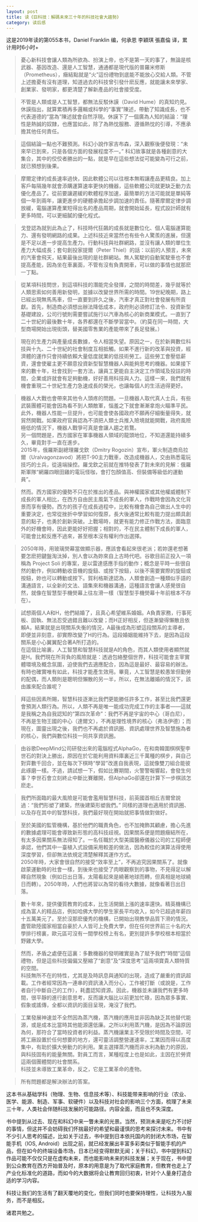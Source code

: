 ```yaml
---
layout: post
title: 读《巨科技：解碼未來三十年的科技社會大趨勢》
category: 读后感
---
```

这是2019年读的第055本书，Daniel Franklin 编，何承恩 李穎琪 張嘉倫 译，累计用时6小时+

>憂心新科技會讓人類為所欲為、扮演上帝，也不是第一天的事了，無論是核武器、基因改造、還是人工智慧，通通都是現代版的普羅米修斯（Prometheus），癥結點就是“火”這份禮物到底能不能放心交給人類。不管上述擔憂有沒有道理，知道過去的科技曾引發什麽反應，就能讓未來學家、創業家、發明家，都更清楚了解新產品的社會接受度。

>不管是人類或是人工智慧，都無法反駁休謨（David Hume）的真知灼見。休謨指出，就算累積再多邏輯或科學的“事實”陳述，帶動了知識成長，也不代表道德的“當為”陳述就會自然浮現。休謨下了一個廣為人知的結論：“理性是熱誠的奴隸，也應當如此，除了為熱忱服務、遵循熱忱的引導，不應承擔其他任何責任。

>這個結論一點也不難預測。科幻小說作家吉布森，深入觀察後便發現：“未來早已到來，只是各個方面的發展程度不一。” 科幻故事就是各種創意的大集合，其中的佼佼者勝出的一點，就是早在這些想法從可能變為可行之前，就已預想到後果。

>摩爾定律的成長速率過快，因此軟體公司以往根本無暇讓產品更精良。加上客戶每隔幾年就會添購運算速率更快的機器，這些軟體公司就更缺乏動力去優化產品了。從前要讓遲緩的軟體程序加速，最簡單的方法可能就是單純等個一年到兩年，讓更進步的硬體承擔起步調加速的責任。隨著摩爾定律步調放緩，電腦運算產業短得出名的產品周期，就會開始延長，程式設計師就有更多時間，可以更細膩的優化程式。

>戈登認為就到此為止了，科技時代狂飆的成長就是數位化、個人電腦運算能力、還有發明網路的成果。上述科技近來當然也有些令人驚羨的進展，但還是不足以進一步提高生產力。行動科技與社群網路，並沒有讓人類的單位生產力大幅成長；套句創投家提爾（Peter Thiel）的話：以前的人預言，未來的汽車會飛天，結果最後出現的是社群網站。無人駕駛的自動駕駛車也不會提高產能，因為坐在車裏面，不管有沒有負責開車，可以做的事情也就那麽一丁點。

>從某項科技問世，到這項科技的潛能完全發揮，之間的時間差，幾乎就等於人類思索如何善用新發明，並據以改變世界所需的時間。19世紀晚期，路上已經出現無馬馬車，但一直要到許久之後，汽車才真正對社會發展有所貢獻。首先，制造商必須想出辦法降低成本，政府則必須修訂法令、投資新型基礎建設，公司行號則需要嘗試施行以汽車為核心的新商業模式。一直到了二十世紀的最後數十年，各界都還在不斷學習當中。（約莫在同一時間，大型商場開始出現街頭，替美國零售業的產能帶來了長足發展。）

>現在的生產力與產量成長數據，令人相當失望。原因之一，在於新興數位科技與十九、二十世紀的社會制度互相抵觸。如果不進行新的改革與投資，經濟體的運作只會持續依賴大量低度就業的低技術勞工。這些勞工會壓低薪資，還會使雇主更不願意投資新型智慧機器人與能夠思考的機器。如果接下來的數十年，社會找到一套方法，讓員工更能自主決定工作領域及投註的時間，企業或許就會有足夠動機，好好善用科技與人力。這樣一來，我們就有機會重現二十世紀生產力急速成長的榮光，也讓每個人的生活過得更好。

>機器人大戰也會帶來其他令人頭疼的問題。一旦機器人取代真人士兵，有些武裝團體可能會因為看不到人類敵軍，惱羞之下就會漸漸拿炮火瞄準平民。此外，機器人性能一旦提升，也可能會使各國政府不願再仔細衡量得失，就貿然開戰。如果政府官員認為不須把人類士兵推入險境就能開戰，政府風險極低的情況下，機器人戰爭可真是會讓人趨之若鶩。<br/>
另一個問題是，西方國家在軍事機器人領域的龍頭地位，不知道還能持續多久，畢竟對手一直在進步。<br/>
2015年，俄羅斯副總理羅戈欽（Dmitry Rogozin）宣布，軍火制造商烏拉爾（Uralvagonzavod）將把T-90主力戰車，改造成機器人，交由熟悉電玩技巧的士兵，從遠端操控。羅戈欽之前就在推特發表了對未來的見解：俄羅斯軍隊“網羅四眼田雞的電玩怪咖，會打包顏值高、但裝備等級低的運動員”。

>然而。西方國家的優勢不只在於推出的產品。與神權國家或其他權威體制下成長的軍人相比，在西方自由民主風氣下成長的軍人，作戰時會因為文化背景而享有優勢。西方的孩子在成長過程中，比較有機會為自己做出人生中的重要決定，也常從挫折中學習如何復原，長大後通常比較有能力提出頗具創意的點子，也勇於創新突破。上戰場時，就更有能力修正作戰方法，面臨意外的好機會時，因此更能好好把握；相對的，不在民主體制下成長的軍人，可能會比較反應不過來，甚至根本沒有權利作出選擇。

>2050年時，用玻璃熒幕當做顯示器，應該會看起來很老派；若妳還老想著要怎麽把鍵盤淘汰掉，別人會以為妳來自上古時代吧。谷歌目前正投入一項稱為 Project Soli 的專案，是以雷達感應手指的動作；概念是平時一些很自然的動作，例如轉動收音機的旋鈕、或按下按鈕，以後不需要實際的旋鈕或按鈕，妳也可以轉動或按下。賀利格斯達認為，人類會創造一種類似手語的溝通語言，以全新的文法、語集來和機器溝通，這種語言會讓人感覺很自然，就像在智慧型手機熒幕上往左滑一樣（智慧型手機熒幕十年前根本不存在）。

>試想兩個人A和H，他們結婚了，且真心希望維系婚姻。A負責家務，行事死板、固執、無法忍受過錯且難以改變；而H正好相反，但逐漸變得懶散且依賴A，結果就是出現關系失衡的情況，A最後成為形塑這段關系的主導者，即便並非刻意，卻實際改變了H的行為。這段婚姻能維持下去，是因為這段關系是小心翼翼配合著A所打造的。<br/>
在這個比喻裏，人工智慧和智慧科技就是A的角色，而其人類使用者顯然就是H。我們現在所背負的風險就是：透過包絡整個世界，科技可能會主宰實體環境及概念氛圍，迫使我們去適應配合，因為這是最好、最容易的辦法。有時也確實唯有如此，科技才能產生效用。畢竟，人工智慧是較愚笨但勤勞的配偶，而人類則是聰明但懶散的另一半，所以，在無法離婚的情況下，該由誰來配合誰呢？

>拜這些因素所賜，智慧科技逐漸比我們更能勝任許多工作，甚至比我們還更會預測人類行為。所以，人類不再是唯一能成功完成工作的主事者——這就是我稱之為自我認知的“第四次革命”：我們不再是宇宙的中心（哥白尼），不再是生物王國的中心（達爾文），不再是理性境界的核心（弗洛伊德）；而現在，圖靈出現之後，我們也不再處於資訊圈、資訊處理世界及智慧施為者的核心，我們與數位科技一同共享資訊圈。

>由谷歌DeepMind公司研發出來的電腦程式AlphaGo，在和南韓圍棋棋聖李世石的對決上勝出，原因在於它能利用資料庫裏近三千萬種的棋步，與自己對弈數千回合，並在每次下棋時“學習”改進自我表現，這就像雙刀組合能彼此琢磨一樣。不過，請試想一下，假如比賽期間，火警警報響起，會發生何事？李世石會立刻終止中斷比賽離開，但AlphaGo卻還在計算下一步棋該怎麽走。

>我們所面臨的最大風險是可能會濫用智慧科技，前英國首相丘吉爾曾說過：“我們形塑了建築，然後建築形塑我們。” 同樣的道理也適用於資訊圈、以及存在其中的智慧科技，我們最好現在開始就把事情做對做好。

>至於美國的監管機構，基於他們的職責角色，也不加掩飾其顧慮，擔心先進的數據處理可能會導致新形態的高科技歧視。因果關系便是問題癥結所在，有太多因果關系無法得知了。一名任職於大型美國醫療儀器公司的工程師便承認，他們其中一臺植入式設備采用較差的做法，因為較佳的演算法得使用深度學習，但卻無法依規定清楚解釋其運作方式。<br/>
2050年時，大家會很自然的接受“效率至上”，不再追究因果關系了。就像啟蒙運動時的社會一樣，到後來也接受了肉眼觀察到的事物，不見得足以解釋自然現象（例如日出日落，太陽看起來是繞著地球而轉，但真相是地球繞日而轉）。2050年時，人們也將習以為常的看待大數據，就像看著日出日落。

>數十年來，提供優質教育的成本，比生活開銷上漲的速率還快。精英機構已成為富人的精品店，例如哈佛大學的學生家長平均收入，如今已超過年薪四十五萬美元了。至於沒那麽優秀的機構，已開始出現教學品質下滑的情況。盡管歐陸國家相當自豪於人人皆可上免費大學，但在任何世界前三十名的大學排行榜裏，歐元區可沒有一間學校榜上有名，更別提許多學校根本相當於野雞大學。

>然而，矛盾之處便在這裏：多數機器的發明確實是為了賦予我們“時間”這個禮物，但是這些科技偏偏又壓縮了“創意”及“深度思考”這兩項寶貴人類特質的空間。<br/>
科技無所不在的特性，尤其是及時訊息與通知的出現，造成了嚴重的資訊超載。工作者經常因為一連串的資訊湧入而分心，工作被打斷（或說是，工作者自行中斷自己的工作），耗盡認知資源。因此，機器並未讓我們有更多時間，很平靜的進行創意思考，反而讓大腦比以前更加忙碌，因為眾多事實、假象或謠傳，全都以資訊的面目呈現，淹沒了我們。

>工業發展神速並不全然因為蒸汽機，蒸汽機的應用並非因為缺乏其他替代能源，或是成本比當時其他能源還低廉。之所以利用蒸汽機，是因為不論原因為何，那符合了當時投資者的利益。蒸汽機讓業主不受限於時間及空間，可將工廠設置於任何想要的地方，還可靈活調整營運速率，工業因而得以高度集中，有助於擴大勞動力的利用。業主選擇蒸汽機而非水利為動力的原因，與科技固有的能量無關。對員工而言，某種程度上也是如此，主因在於勞資這兩個團體間的社會關系。<br/>
科技並未導致工業革命，反之，它是工業革命的產物。

>所有問題都是解決辦法的答案。

这本书从基础学科（物理、生物、信息技术等）、科技能带来影响的行业（农业、医学、能源、制造、军事、软硬件）以及科技对社会的影响三个方面，梳理了未来三十年，人类社会伴随科技发展的可能路径。内容全面，而且也不失深度。

书中提到从过去、现在和科幻中来一瞥未来的光景。当然，预测未来是吃力不讨好的事情，但这并不会妨碍我们怀揣最好的希望和最谨慎的思考来探讨未来。书中有不少引人思考的描述，比如关于过去，书中提到日本依托国内的封闭大市场，在智能手机（IOS, Android）出现之前，就已经发展出丰富多彩类似于智能手机的产品，但在如今的终端设备市场，日本已经变得默默无闻；关于科幻，书中提到科幻作品可能不仅仅只是在虚构未来，而也能影响未来的科技发展；关于现在，书中提到公众教育在西方开始普及时，原本的用意是为了取代家庭教育，但教育也走上了产业化标准化的道路，而如今的大数据将会让教育回归初衷，针对个人量身打造合适的学习内容。

科技让我们的生活有了翻天覆地的变化，但我们同时也要保持理性，让科技为人服务，而不是相反。

诸君共勉之。